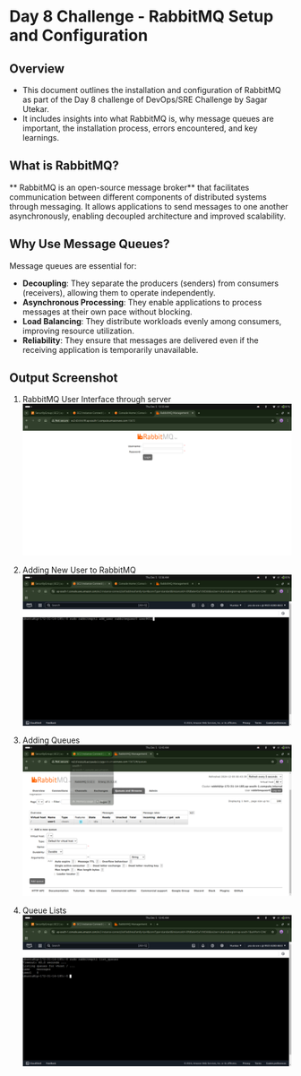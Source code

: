 # Day 8 Challenge - RabbitMQ Setup and Configuration

## Overview

- This document outlines the installation and configuration of RabbitMQ as part of the Day 8 challenge of DevOps/SRE Challenge by Sagar Utekar.
- It includes insights into what RabbitMQ is, why message queues are important, the installation process, errors encountered, and key learnings.

## What is RabbitMQ?

** RabbitMQ is an open-source message broker** that facilitates communication between different components of distributed systems through messaging. It allows applications to send messages to one another asynchronously, enabling decoupled architecture and improved scalability.

## Why Use Message Queues?
Message queues are essential for:
- **Decoupling**: They separate the producers (senders) from consumers (receivers), allowing them to operate independently.
- **Asynchronous Processing**: They enable applications to process messages at their own pace without blocking.
- **Load Balancing**: They distribute workloads evenly among consumers, improving resource utilization.
- **Reliability**: They ensure that messages are delivered even if the receiving application is temporarily unavailable.  
 
## Output Screenshot 

1. RabbitMQ User Interface through server
![RabbitMQ-UI Output](https://github.com/prath-void/devops-sre-challenge/blob/master/8-RabbitMQ/Screenshot%20from%202024-12-05%2000-33-14.png?raw=true)

2. Adding New User to RabbitMQ
![RabbitMQ-user Output](https://github.com/prath-void/devops-sre-challenge/blob/master/8-RabbitMQ/Screenshot%20from%202024-12-05%2000-36-11.png?raw=true)

3. Adding Queues
![RabbitMQ-queue Output](https://github.com/prath-void/devops-sre-challenge/blob/master/8-RabbitMQ/Screenshot%20from%202024-12-05%2000-43-40.png?raw=true)

4. Queue Lists
![RabbitMQ-queue Output](https://github.com/prath-void/devops-sre-challenge/blob/master/8-RabbitMQ/Screenshot%20from%202024-12-05%2000-45-55.png?raw=true)
